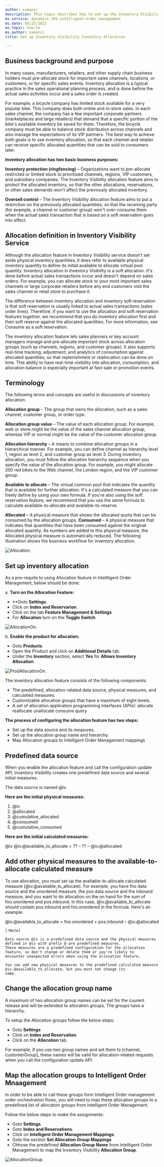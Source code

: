 ```yaml
---
author: sumanic
description: This topic describes how to set up the Inventory Visibility Inventory Allocation in Microsoft Dynamics 365 Intelligent Order Management.
ms.service: dynamics-365-intelligent-order-management
ms.date: 05/25/2022
ms.topic: how-to
ms.author: sumanic
title: Set up Inventory Visibility Inventory Allocation

---
```


## Business background and purpose
In many cases, manufacturers, retailers, and other supply chain business holders must pre-allocate stock for important sales channels, locations, or customers, or for specific sales events. Inventory allocation is a typical practice in the sales operational planning process, and is done before the actual sales activities occur and a sales order is created.

For example, a bicycle company has limited stock available for a very popular bike. This company does both online and in-store sales. In each sales channel, the company has a few important corporate partners (marketplaces and large retailers) that demand that a specific portion of the bike's available inventory be saved for them. Therefore, the bicycle company must be able to balance stock distribution across channels and also manage the expectations of its VIP partners. The best way to achieve both goals is to use inventory allocation, so that each channel and retailer can receive specific allocated quantities that can be sold to consumers later.

**Inventory allocation has two basic business purposes:**

**Inventory protection (ringfencing)** – Organizations want to pre-allocate restricted or limited stock to prioritized channels, regions, VIP customers, and subsidiary companies. The Inventory Visibility allocation feature aims to protect the allocated inventory, so that the other allocations, reservations, or other sales demands won't affect the previously allocated inventory.

**Oversell control** – The Inventory Visibility allocation feature aims to put a restriction on the previously allocated quantities, so that the receiving party (for example, a channel or customer group) won't over-consume them when the actual sales transaction that is based on a soft reservation goes into effect.

## Allocation definition in Inventory Visibility Service

Although the allocation feature in Inventory Visibility service doesn't set aside physical inventory quantities, it does refer to available physical inventory quantity to define its initial available to allocate virtual pool quantity. Inventory allocation in Inventory Visibility is a soft allocation. It's done before actual sales transactions occur and doesn't depend on sales orders. For example, you can allocate stock to your most important sales channels or large corporate retailers before any end customers visit the sales channel or retail store to purchase it.

The difference between inventory allocation and inventory soft reservation is that soft reservation is usually linked to actual sales transactions (sales order lines). Therefore, if you want to use the allocation and soft reservation features together, we recommend that you do inventory allocation first and then soft reserve against the allocated quantities. For more information, see Consume as a soft reservation.

The inventory allocation feature lets sales planners or key account managers manage and pre-allocate important stock across allocation groups (such as channels, regions, and customer groups). It also supports real-time tracking, adjustment, and analytics of consumption against allocated quantities, so that replenishment or reallocation can be done on time. This ability to have real-time visibility into allocation, consumption, and allocation balance is especially important at fast-sale or promotion events.

## Terminology

The following terms and concepts are useful in discussions of inventory allocation:


**Allocation group** – The group that owns the allocation, such as a sales channel, customer group, or order type.

**Allocation group value** – The value of each allocation group. For example, web or store might be the value of the sales channel allocation group, whereas VIP or normal might be the value of the customer allocation group.

**Allocation hierarchy** – A means to combine allocation groups in a hierarchical manner. For example, you can define channel as hierarchy level 1, region as level 2, and customer group as level 3. During inventory allocation, you must follow the allocation hierarchy sequence when you specify the value of the allocation group. For example, you might allocate 200 red bikes to the Web channel, the London region, and the VIP customer group.

**Available to allocate** – The virtual common pool that indicates the quantity that is available for further allocation. It's a calculated measure that you can freely define by using your own formula. If you're also using the soft reservation feature, we recommend that you use the same formula to calculate available-to-allocate and available-to-reserve.

**Allocated** – A physical measure that shows the allocated quota that can be consumed by the allocation groups.
**Consumed** – A physical measure that indicates that quantities that have been consumed against the original allocated quantity. As numbers are added to this physical measure, the Allocated physical measure is automatically reduced.
The following illustration shows the business workflow for inventory allocation.

![Allocation.](media/Allocationpp.png)

## Set up inventory allocation

As a pre-requite to using Allocation feature in Intellligent Order Management, below should be done:

  a. **Turn on the Allocation Feature:**

- **Goto **Settings**.
- Click on **Index and Reservarion**.
- Click on the tab **Feature Management & Settings**
- For **Allocation** turn on the **Toggle Switch**.
    
![AllocationOn.](media/AllocationOn.png)

  b. **Enable the product for allocation:**

- Goto **Products**.
- Open the Product and click on **Additional Details** tab.
- Under the **Inventory** section, select **Yes** for **Allows Inventory Allocation**.

![ProdAllocationOn.](media/ProdAllocation.png)

The inventory allocation feature consists of the following components:

- The predefined, allocation-related data source, physical measures, and calculated measures.
- Customizable allocation groups that have a maximum of eight levels.
- A set of allocation application programming interfaces (APIs):
  allocate
  reallocate
  unallocate
  consume
  query

**The process of configuring the allocation feature has two steps:**

- Set up the data source and its measures.
- Set up the allocation group name and hierarchy.
- Map Allocation groups to Intelligent Order Management mappings

## Predefined data source

When you enable the allocation feature and call the configuration update API, Inventory Visibility creates one predefined data source and several initial measures.

The data source is named @iv.

**Here are the initial physical measures:**

1. @iv
1. @allocated
1. @cumulative_allocated
1. @consumed
1. @cumulative_consumed

**Here are the initial calculated measures:**

@iv
@iv.@available_to_allocate = ?? – ?? – @iv.@allocated

## Add other physical measures to the available-to-allocate calculated measure

To use allocation, you must set up the available-to-allocate calculated measure (@iv.@available_to_allocate). For example, you have fno data source and the onordered measure, the pos data source and the inbound measure, and you want to do allocation on the on hand for the sum of fno.onordered and pos.inbound. In this case, @iv.@available_to_allocate should contain pos.inbound and fno.onordered in the formula. Here's an example:

@iv.@available_to_allocate = fno.onordered + pos.inbound – @iv.@allocated

    [!Note]

    Data source @iv is a predefined data source and the physical measures defined in @iv with prefix @ are predefined measures. 
    These measures are a predefined configuration for the allocation feature, so don't change or delete them or you're likely to 
    encounter unexpected errors when using the allocation feature.

    You can add new physical measures to the predefined calculated measure @iv.@available_to_allocate, but you must not change its 
    name.
    
## Change the allocation group name

A maximum of two allocation group names can be set for the cuurent release and will be extended to allocation groups. The groups have a hierarchy.

To setup the Allocation groups follow the below steps:
- Goto **Settings**
- Click on **Index and Reservation**.
- Click on the **Allocation** tab.

For example, if you use two group names and set them to [channel, customerGroup], these names will be valid for allocation-related requests when you call the configuration update API.

## Map the allocation groups to Intelligent Order Mnaagement

In order to be able to call these groups form Intelligent Order management order orchestration flows, you will need to map these allocation groups to a predefined
list of allocation groups from Intelligent Order Management.

Follow the below steps to make the assignments:
- Goto **Settings**.
- Goto **Index and Reservations**.
- Click on **Intelligent Order Management Mappings**.
- Goto the section **Set Allocation Group Mappings**
- Chhose the predefined **Allocation Group Name** from Intelligent Order Management to map the Inventory Visibility **Allocation Group**.

![AllocationGroup.](media/AllocationGroup.png)
